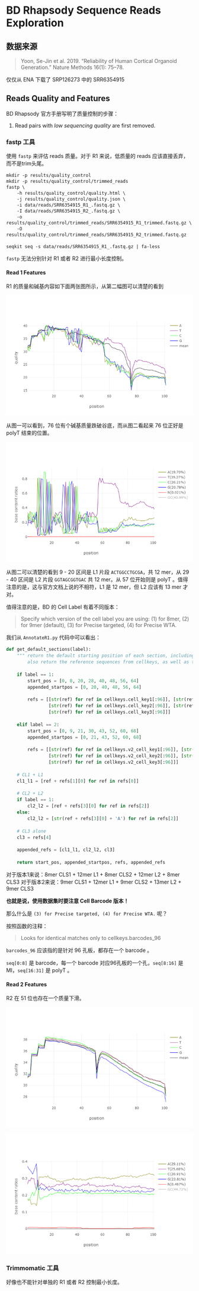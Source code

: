 # BD Rhapsody Sequence Reads Exploration

## 数据来源

> Yoon, Se-Jin et al. 2019. “Reliability of Human Cortical Organoid Generation.” Nature Methods 16(1): 75–78.

仅仅从 ENA 下载了 SRP126273 中的 SRR6354915


## Reads Quality and Features

BD Rhapsody 官方手册写明了质量控制的步骤：

1. Read pairs with *low sequencing quality* are first removed.

### fastp 工具

使用 `fastp` 来评估 reads 质量。对于 R1 来说，低质量的 reads 应该直接丢弃，而不是trim头尾。

```
mkdir -p results/quality_control
mkdir -p results/quality_control/trimmed_reads
fastp \
    -h results/quality_control/quality.html \
    -j results/quality_control/quality.json \
    -i data/reads/SRR6354915_R1_.fastq.gz \
    -I data/reads/SRR6354915_R2_.fastq.gz \
    -o results/quality_control/trimmed_reads/SRR6354915_R1_trimmed.fastq.gz \
    -O results/quality_control/trimmed_reads/SRR6354915_R2_trimmed.fastq.gz

seqkit seq -s data/reads/SRR6354915_R1_.fastq.gz | fa-less
```

`fastp` 无法分别针对 R1 或者 R2 进行最小长度控制。

#### Read 1 Features

R1 的质量和碱基内容如下面两张图所示，从第二幅图可以清楚的看到

![图一](./index_files/Before_filtering_read1_quality.png)

从图一可以看到，76 位有个碱基质量跌破谷底，而从图二看起来 76 位正好是 polyT 结束的位置。

![图二](./index_files/Before_filtering_read1_base_contents.png)

从图二可以清楚的看到 9 - 20 区间是 L1 片段 `ACTGGCCTGCGA`，共 12 mer，从 29 - 40 区间是 L2 片段 `GGTAGCGGTGAC` 共 12 mer。从 57 位开始则是 polyT 。值得注意的是，这与官方文档上说的不相符，L1 是 12 mer，但 L2 应该有 13 mer 才对。

值得注意的是，BD 的 Cell Label 有着不同版本：

> Specify which version of the cell label you are using: 
> (1) for 8mer, (2) for 9mer (default), (3) for Precise targeted, (4) for Precise WTA.

我们从 `AnnotateR1.py` 代码中可以看出：

```python
def get_default_sections(label):
    """ return the default starting position of each section, including the CL, linker, UMI and polyT.
        also return the reference sequences from cellkeys, as well as the polyT cutoff """

    if label == 1:
        start_pos = [0, 8, 20, 28, 40, 48, 56, 64]
        appended_startpos = [0, 20, 40, 48, 56, 64]

        refs = [[str(ref) for ref in cellkeys.cell_key1[:96]], [str(ref) for ref in cellkeys.linker1],
                [str(ref) for ref in cellkeys.cell_key2[:96]], [str(ref) for ref in cellkeys.linker2],
                [str(ref) for ref in cellkeys.cell_key3[:96]]]

    elif label == 2:
        start_pos = [0, 9, 21, 30, 43, 52, 60, 68]
        appended_startpos = [0, 21, 43, 52, 60, 68]

        refs = [[str(ref) for ref in cellkeys.v2_cell_key1[:96]], [str(ref) for ref in cellkeys.linker1],
                [str(ref) for ref in cellkeys.v2_cell_key2[:96]], [str(ref) for ref in cellkeys.linker2],
                [str(ref) for ref in cellkeys.v2_cell_key3[:96]]]

    # CL1 + L1
    cl1_l1 = [ref + refs[1][0] for ref in refs[0]]

    # CL2 + L2
    if label == 1:
        cl2_l2 = [ref + refs[3][0] for ref in refs[2]]
    else:
        cl2_l2 = [str(ref + refs[3][0] + 'A') for ref in refs[2]]

    # CL3 alone
    cl3 = refs[4]

    appended_refs = [cl1_l1, cl2_l2, cl3]

    return start_pos, appended_startpos, refs, appended_refs
```

对于版本1来说：8mer CLS1 + 12mer L1 + 8mer CLS2 + 12mer L2 + 8mer CLS3
对于版本2来说：9mer CLS1 + 12mer L1 + 9mer CLS2 + 13mer L2 + 9mer CLS3

**也就是说，使用数据集时要注意 Cell Barcode 版本！**

那么什么是 `(3) for Precise targeted, (4) for Precise WTA.` 呢？

按照函数的注释：

> Looks for identical matches only to cellkeys.barcodes_96

`barcodes_96` 应该指的是针对 96 孔板，都存在一个 barcode 。

`seq[0:8]` 是 barcode，每一个 barcode 对应96孔板的一个孔，`seq[8:16]` 是 MI，`seq[16:31]` 是 polyT 。

#### Read 2 Features

R2 在 51 位也存在一个质量下滑。

![图三](./index_files/Before_filtering_read2_quality.png)

![图四](./index_files/Before_filtering_read2_base_contents.png)

### Trimmomatic 工具

好像也不能针对单独的 R1 或者 R2 控制最小长度。